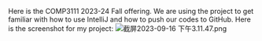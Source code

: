 Here is the COMP3111 2023-24 Fall offering. 
We are using the project to get familiar with how to use IntelliJ and how to push our codes to GitHub.
Here is the screenshot for my project:
![截屏2023-09-16 下午3.11.47.png](..%2F..%2F..%2F..%2F..%2F..%2F..%2Fvar%2Ffolders%2Fjf%2Fqnk_jg9j48j543cz2n0jv09w0000gn%2FT%2FTemporaryItems%2FNSIRD_screencaptureui_nLU9BM%2F%E6%88%AA%E5%B1%8F2023-09-16%20%E4%B8%8B%E5%8D%883.11.47.png)
